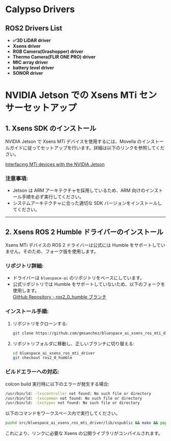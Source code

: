 # Calypso Drivers

## ROS2 Drivers List

- **✅3D LiDAR driver**
- **Xsens driver**
- **RGB Camera(Grashopper) driver**
- **Thermo Camera(FLIR ONE PRO) driver**
- **MIC array driver**
- **battery level driver**
- **SONOR driver**




# NVIDIA Jetson での Xsens MTi センサーセットアップ

## 1. Xsens SDK のインストール

NVIDIA Jetson で Xsens MTi デバイスを使用するには、Movella のインストールガイドに従ってセットアップを行います。詳細は以下のリンクを参照してください。

[Interfacing MTi devices with the NVIDIA Jetson](https://base.movella.com/s/article/Interfacing-MTi-devices-with-the-NVIDIA-Jetson-1605870420176?language=en_US)

### **注意事項:**
- Jetson は ARM アーキテクチャを採用しているため、ARM 向けのインストール手順を必ず実行してください。
- システムアーキテクチャに合った適切な SDK バージョンをインストールしてください。

---

## 2. Xsens ROS 2 Humble ドライバーのインストール

Xsens MTi デバイスの ROS 2 ドライバーは公式には Humble をサポートしていません。そのため、フォーク版を使用します。

### **リポジトリ詳細:**
- ドライバーは `bluespace-ai` のリポジトリをベースにしています。
- 公式リポジトリでは Humble をサポートしていないため、以下のフォークを使用します。  
  [GitHub Repository - ros2\_0\_humble ブランチ](https://github.com/gmsanchez/bluespace_ai_xsens_ros_mti_driver/tree/ros2_0_humble)

### **インストール手順:**
1. リポジトリをクローンする:
   ```bash
   git clone https://github.com/gmsanchez/bluespace_ai_xsens_ros_mti_driver.git
   ```
2. リポジトリフォルダに移動し、正しいブランチに切り替える:
    ```bash
    cd bluespace_ai_xsens_ros_mti_driver
    git checkout ros2_0_humble
    ```
### **ビルドエラーへの対応:**
colcon build 実行時に以下のエラーが発生する場合:

```bash
/usr/bin/ld: -lxscontroller not found: No such file or directory
/usr/bin/ld: -lxscommon not found: No such file or directory
/usr/bin/ld: -lxstypes not found: No such file or directory
```
以下のコマンドをワークスペース内で実行してください。
    
```bash
pushd src/bluespace_ai_xsens_ros_mti_driver/lib/xspublic && make && popd
```
これにより、リンクに必要な Xsens の公開ライブラリがコンパイルされます。
